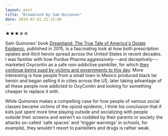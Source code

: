 ```yaml
---
layout: post
title: "Dreamland by Sam Quinones"
date: 2019-07-01 22:15:00
---
```


★★★☆☆

Sam Quinones' book [Dreamland: The True Tale of America's Opiate Epidemic](https://www.amazon.com/gp/product/B00U19DTS0/), published in 2015, is a fascinating look at how both prescription opiates and illicit heroin spread across the United States in recent decades. I was familiar with how Purdue Pharma aggressively---and deceptively---marketed Oxycontin as a safe non-addictive painkiller, for which [they continue being sued by victims and governments to this day](https://www.wsj.com/articles/purdue-pharma-grapples-with-internal-challenges-as-opioid-lawsuits-mount-11561887120). More interesting is how people from a small town in Mexico produced black tar heroin and began selling it in cities across the US, later taking advantage of all these people now addicted to OxyContin and looking for something cheaper to replace it with.

While Quinones makes a compelling case for how people of various social classes became victims of the opioid epidemic, I think his conclusion that if kids just spent more time playing outside and socializing with people outside their screens and weren't so coddled by their parents or society (he attacks so-called 'safe spaces' and 'trigger warnings' in schools, for example), they wouldn't resort to painkillers and drugs is rather weak.